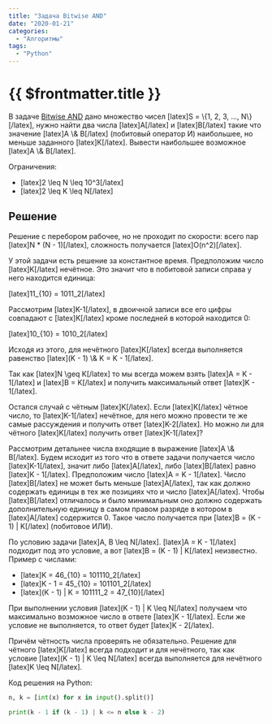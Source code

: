 ```yaml
---
title: "Задача Bitwise AND"
date: "2020-01-21"
categories: 
  - "Алгоритмы"
tags: 
  - "Python"
---
```


# {{ $frontmatter.title }}

В задаче [Bitwise AND](https://www.hackerrank.com/challenges/30-bitwise-and/problem) дано множество чисел \[latex\]S = \\{1, 2, 3, ..., N\\}\[/latex\], нужно найти два числа \[latex\]A\[/latex\] и \[latex\]B\[/latex\] такие что значение \[latex\]A \\& B\[/latex\] (побитовый оператор И) наибольшее, но меньше заданного \[latex\]K\[/latex\]. Вывести наибольшее возможное \[latex\]A \\& B\[/latex\].

Ограничения:

- \[latex\]2 \\leq N \\leq 10^3\[/latex\]
- \[latex\]2 \\leq K \\leq N\[/latex\]

## Решение

Решение с перебором рабочее, но не проходит по скорости: всего пар \[latex\]N \* (N - 1)\[/latex\], сложность получается \[latex\]O(n^2)\[/latex\].

У этой задачи есть решение за константное время. Предположим число \[latex\]K\[/latex\] нечётное. Это значит что в побитовой записи справа у него находится единица:

\[latex\]11\_{10} = 1011\_2\[/latex\]

Рассмотрим \[latex\]K-1\[/latex\], в двоичной записи все его цифры совпадают с \[latex\]K\[/latex\] кроме последней в которой находится 0:

\[latex\]10\_{10} = 1010\_2\[/latex\]

Исходя из этого, для нечётного \[latex\]K\[/latex\] всегда выполняется равенство \[latex\](K - 1) \\& K = K - 1\[/latex\].

Так как \[latex\]N \\geq K\[/latex\] то мы всегда можем взять \[latex\]A = K - 1\[/latex\] и \[latex\]B = K\[/latex\] и получить максимальный ответ \[latex\]K - 1\[/latex\].

Остался случай с чётным \[latex\]K\[/latex\]. Если \[latex\]K\[/latex\] чётное число, то \[latex\]K-1\[/latex\] нечётное, для него можно провести те же самые рассуждения и получить ответ \[latex\]K-2\[/latex\]. Но можно ли для чётного \[latex\]K\[/latex\] получить ответ \[latex\]K-1\[/latex\]?

Рассмотрим детальнее числа входящие в выражение \[latex\]A \\& B\[/latex\]. Будем исходит из того что в ответе задачи получается число \[latex\]K-1\[/latex\], значит либо \[latex\]A\[/latex\], либо \[latex\]B\[/latex\] равно \[latex\]K - 1\[/latex\]. Предположим число \[latex\]A = K - 1\[/latex\]. Число \[latex\]B\[/latex\] не может быть меньше \[latex\]A\[/latex\], так как должно содержать единицы в тех же позициях что и число \[latex\]A\[/latex\]. Чтобы \[latex\]B\[/latex\] отличалось и было минимальным оно должно содержать дополнительную единицу в самом правом разряде в котором в \[latex\]A\[/latex\] содержится 0. Такое число получается при \[latex\]B = (K - 1) | K\[/latex\] (побитовое ИЛИ).

По условию задачи \[latex\]A, B \\leq N\[/latex\]. \[latex\]A = K - 1\[/latex\] подходит под это условие, а вот \[latex\]B = (K - 1) | K\[/latex\] неизвестно. Пример с числами:

- \[latex\]K = 46\_{10} = 101110\_2\[/latex\]
- \[latex\]K - 1 = 45\_{10} = 101101\_2\[/latex\]
- \[latex\](K - 1) | K = 101111\_2 = 47\_{10}\[/latex\]

При выполнении условия \[latex\](K - 1) | K \\leq N\[/latex\] получаем что максимально возможное число в ответе \[latex\]K - 1\[/latex\]. Если же условие не выполняется, то ответ будет \[latex\]K - 2\[/latex\].

Причём чётность числа проверять не обязательно. Решение для чётного \[latex\]K\[/latex\] всегда подходит и для нечётного, так как условие \[latex\](K - 1) | K \\leq N\[/latex\] всегда выполняется для нечётного \[latex\]K \\leq N\[/latex\].

Код решения на Python:

```python
n, k = [int(x) for x in input().split()]

print(k - 1 if (k - 1) | k <= n else k - 2)
```
